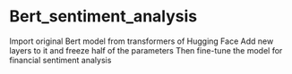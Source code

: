 # Bert_sentiment_analysis
Import original Bert model from transformers of Hugging Face
Add new layers to it and freeze half of the parameters
Then fine-tune the model for financial sentiment analysis
